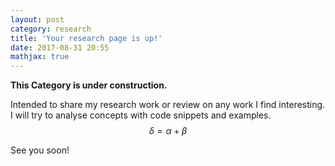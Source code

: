 ```yaml
---
layout: post
category: research
title: 'Your research page is up!'
date: 2017-08-31 20:55
mathjax: true
---
```

**This Category is under construction.**

Intended to share my research work or review on any work I find interesting. I will try to analyse concepts with code snippets and examples.
$$
\delta = \alpha + \beta
$$

See you soon!


